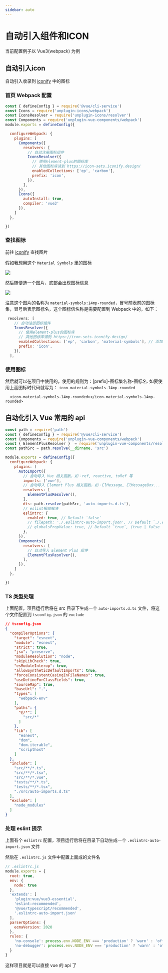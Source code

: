 ```yaml
---
sidebar: auto
---
```


# 自动引入组件和ICON

当前配置例子以 Vue3(webpack) 为例

## 自动引入icon 

自动引入收录到 [iconify](https://icon-sets.iconify.design/) 中的图标

### 首页 Webpack 配置

```js
const { defineConfig } = require('@vue/cli-service')
const Icons = require('unplugin-icons/webpack')
const IconsResolver = require('unplugin-icons/resolver')
const Components = require('unplugin-vue-components/webpack')
module.exports = defineConfig({

  configureWebpack: {
    plugins: [
      Components({
        resolvers: [
          // 自动注册图标组件
          IconsResolver({
            // 使用element-plus的图标库
            // 其他图标库请到 https://icon-sets.iconify.design/
            enabledCollections: ['ep', 'carbon'],
            prefix: 'icon',
          }),
        ],
      }),
      Icons({
        autoInstall: true,
        compiler: 'vue3'
      }),
    ]
  },

})

```

### 查找图标

前往 [iconify](https://icon-sets.iconify.design/) 查找图片

假如我想用这个 `Material Symbols` 里的图标

![](./static/auto-icon-1.png)

然后随便选一个图片，底部会出现图标信息

![](./static/auto-icon-2.png)

注意这个图片的名称为 `material-symbols:14mp-rounded`，冒号前表前的图标集，冒号后表示图标名，这个图标信名称是需要配置到 Webpack 中的，如下：

```js
 resolvers: [
    // 自动注册图标组件
    IconsResolver({
      // 使用element-plus的图标库
      // 其他图标库请到 https://icon-sets.iconify.design/
      enabledCollections: ['ep', 'carbon', 'material-symbols'], // 添加 material-symbols
      prefix: 'icon',
    }),
  ],
```

### 使用图标

然后就可以在项目中使用的，使用的规则为：[prefix]-图标集名称-图标名. 如要使用上面图标时代码就写为： `icon-material-symbols-14mp-rounded`

```vue
  <icon-material-symbols-14mp-rounded></icon-material-symbols-14mp-rounded>
```



## 自动化引入 Vue 常用的 api

```js
const path = require('path')
const { defineConfig } = require('@vue/cli-service')
const Components = require('unplugin-vue-components/webpack')
const { ElementPlusResolver }  = require('unplugin-vue-components/resolvers')
const pathSrc = path.resolve(__dirname, 'src')

module.exports = defineConfig({
  configureWebpack: {
    plugins: [
      AutoImport({
        // 自动导入 Vue 相关函数，如：ref, reactive, toRef 等
        imports: ['vue'],
        // 自动导入 Element Plus 相关函数，如：ElMessage, ElMessageBox... (带样式)
        resolvers: [
          ElementPlusResolver(),
        ],
        dts: path.resolve(pathSrc, 'auto-imports.d.ts'),
        // eslint报错解决
        eslintrc: {
          enabled: true, // Default `false`
          // filepath: './.eslintrc-auto-import.json', // Default `./.eslintrc-auto-import.json`
          // globalsPropValue: true, // Default `true`, (true | false | 'readonly' | 'readable' | 'writable' | 'writeable')
        },
      }),
      Components({
        resolvers: [
          // 自动导入 Element Plus 组件
          ElementPlusResolver(),
        ],
      }),
    ]
  },

})

```

### TS 类型处理

上面配置，项目运行后将在 src 目录下生成一个 `auto-imports.d.ts` 文件，将这个文件配置到 `tsconfig.json` 的 `exclude`

```json
// tsconfig.json
{
  "compilerOptions": {
    "target": "esnext",
    "module": "esnext",
    "strict": true,
    "jsx": "preserve",
    "moduleResolution": "node",
    "skipLibCheck": true,
    "esModuleInterop": true,
    "allowSyntheticDefaultImports": true,
    "forceConsistentCasingInFileNames": true,
    "useDefineForClassFields": true,
    "sourceMap": true,
    "baseUrl": ".",
    "types": [
      "webpack-env"
    ],
    "paths": {
      "@/*": [
        "src/*"
      ]
    },
    "lib": [
      "esnext",
      "dom",
      "dom.iterable",
      "scripthost"
    ]
  },
  "include": [
    "src/**/*.ts",
    "src/**/*.tsx",
    "src/**/*.vue",
    "tests/**/*.ts",
    "tests/**/*.tsx",
    "./src/auto-imports.d.ts"
  ],
  "exclude": [
    "node_modules"
  ]
}

```

### 处理 eslint 提示

上面有个 `eslintrc` 配置，项目运行后将在目录下自动生成一个 `.eslintrc-auto-import.json` 文件

然后在 `.eslintrc.js` 文件中配置上面成的文件名

```js
// .eslintrc.js
module.exports = {
  root: true,
  env: {
    node: true
  },
  'extends': [
    'plugin:vue/vue3-essential',
    'eslint:recommended',
    '@vue/typescript/recommended',
    '.eslintrc-auto-import.json'
  ],
  parserOptions: {
    ecmaVersion: 2020
  },
  rules: {
    'no-console': process.env.NODE_ENV === 'production' ? 'warn' : 'off',
    'no-debugger': process.env.NODE_ENV === 'production' ? 'warn' : 'off'
  }
}

```

这样项目就是可以直接 vue 的 api 了